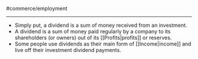 #commerce/employment 

---
- Simply put, a dividend is a sum of money received from an investment.
- A dividend is a sum of money paid regularly by a company to its shareholders (or owners) out of its [[Profits|profits]] or reserves.
- Some people use dividends as their main form of [[Income|income]] and live off their investment dividend payments.